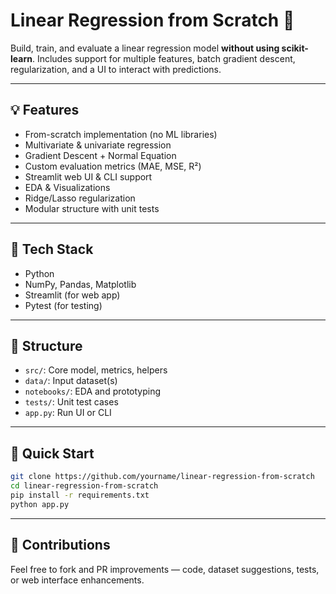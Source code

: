 # Linear Regression from Scratch 🔢

Build, train, and evaluate a linear regression model **without using scikit-learn**. Includes support for multiple features, batch gradient descent, regularization, and a UI to interact with predictions.

---

## 💡 Features

- From-scratch implementation (no ML libraries)
- Multivariate & univariate regression
- Gradient Descent + Normal Equation
- Custom evaluation metrics (MAE, MSE, R²)
- Streamlit web UI & CLI support
- EDA & Visualizations
- Ridge/Lasso regularization
- Modular structure with unit tests

---

## 🧠 Tech Stack

- Python
- NumPy, Pandas, Matplotlib
- Streamlit (for web app)
- Pytest (for testing)

---

## 📁 Structure

- `src/`: Core model, metrics, helpers
- `data/`: Input dataset(s)
- `notebooks/`: EDA and prototyping
- `tests/`: Unit test cases
- `app.py`: Run UI or CLI

---

## 🚀 Quick Start

```bash
git clone https://github.com/yourname/linear-regression-from-scratch
cd linear-regression-from-scratch
pip install -r requirements.txt
python app.py
```

---

## 🤝 Contributions
Feel free to fork and PR improvements — code, dataset suggestions, tests, or web interface enhancements.